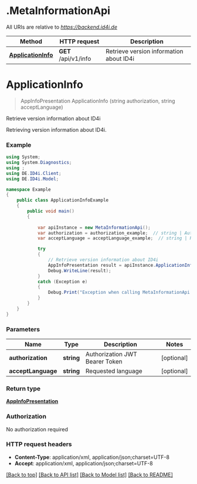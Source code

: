 # .MetaInformationApi

All URIs are relative to *https://backend.id4i.de*

Method | HTTP request | Description
------------- | ------------- | -------------
[**ApplicationInfo**](MetaInformationApi.md#applicationinfo) | **GET** /api/v1/info | Retrieve version information about ID4i


<a name="applicationinfo"></a>
# **ApplicationInfo**
> AppInfoPresentation ApplicationInfo (string authorization, string acceptLanguage)

Retrieve version information about ID4i

Retrieving version information about ID4i.

### Example
```csharp
using System;
using System.Diagnostics;
using ;
using DE.ID4i.Client;
using DE.ID4i.Model;

namespace Example
{
    public class ApplicationInfoExample
    {
        public void main()
        {
            
            var apiInstance = new MetaInformationApi();
            var authorization = authorization_example;  // string | Authorization JWT Bearer Token (optional) 
            var acceptLanguage = acceptLanguage_example;  // string | Requested language (optional) 

            try
            {
                // Retrieve version information about ID4i
                AppInfoPresentation result = apiInstance.ApplicationInfo(authorization, acceptLanguage);
                Debug.WriteLine(result);
            }
            catch (Exception e)
            {
                Debug.Print("Exception when calling MetaInformationApi.ApplicationInfo: " + e.Message );
            }
        }
    }
}
```

### Parameters

Name | Type | Description  | Notes
------------- | ------------- | ------------- | -------------
 **authorization** | **string**| Authorization JWT Bearer Token | [optional] 
 **acceptLanguage** | **string**| Requested language | [optional] 

### Return type

[**AppInfoPresentation**](AppInfoPresentation.md)

### Authorization

No authorization required

### HTTP request headers

 - **Content-Type**: application/xml, application/json;charset=UTF-8
 - **Accept**: application/xml, application/json;charset=UTF-8

[[Back to top]](#) [[Back to API list]](../README.md#documentation-for-api-endpoints) [[Back to Model list]](../README.md#documentation-for-models) [[Back to README]](../README.md)

